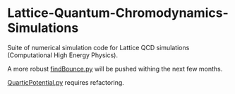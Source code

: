 # Lattice-Quantum-Chromodynamics-Simulations
Suite of numerical simulation code for Lattice QCD simulations (Computational High Energy Physics).

A more robust [findBounce.py](Lattice-Quantum-Chromodynamics-Simulations/findBounce.py) will be pushed withing the next few months.

[QuarticPotential.py](Lattice-Quantum-Chromodynamics-Simulations/QuarticPotential.py) requires refactoring.

